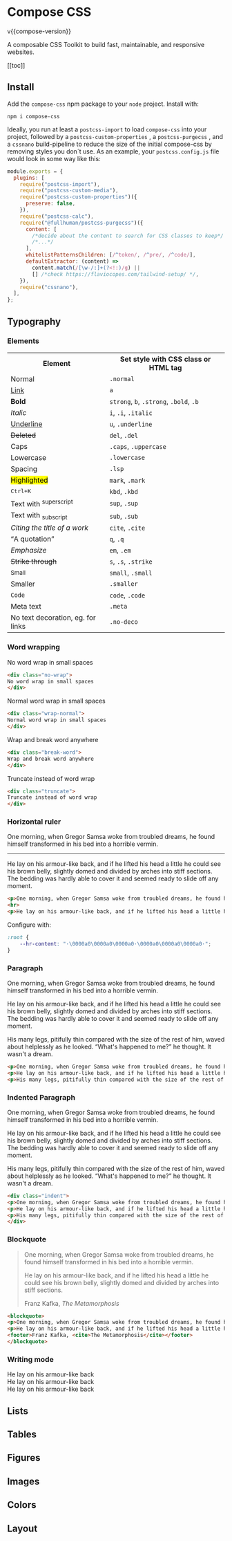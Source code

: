 <div class="title">
<h1>Compose CSS</h1>
<span class="bg-primary white pd-d3">v{{compose-version}}</span>
<p>A composable CSS Toolkit to build fast, maintainable, and responsive websites.</p>
</div>

[[toc]]

## Install

Add the `compose-css` npm package to your `node` project. Install with:

```shell
npm i compose-css
```

Ideally, you run at least a `postcss-import` to load `compose-css` into your project, followed by a `postcss-custom-properties` , a `postcss-purgecss` , and a `cssnano` build-pipeline to reduce the size of the initial compose-css by removing styles you don´t use. As an example, your `postcss.config.js` file would look in some way like this:

```javascript
module.exports = {
  plugins: [
    require("postcss-import"),
    require("postcss-custom-media"),
    require("postcss-custom-properties")({
      preserve: false,
    }),
    require("postcss-calc"),
    require("@fullhuman/postcss-purgecss")({
      content: [
        /*decide about the content to search for CSS classes to keep*/
        /*...*/
      ],
      whitelistPatternsChildren: [/^token/, /^pre/, /^code/],
      defaultExtractor: (content) =>
        content.match(/[\w-/:]+(?<!:)/g) ||
        [] /*check https://flaviocopes.com/tailwind-setup/ */,
    }),
    require("cssnano"),
  ],
};
```

## Typography

### Elements

<table class="underline-rows">
    <tr>
        <th>Element</th>
        <th>Set style with CSS class or HTML tag</th>
    </tr>
                <tr>
                    <td>
                        <span>Normal</span></td>
                    <td>
                        <code>.normal</code>
                    </td>
                </tr>
                <tr>
                    <td>
                        <a href="#">Link</a>
                    </td>
                    <td>
                        <code>a</code>
                    </td>
                </tr>
                <tr>
                    <td>
                        <b>Bold</b>
                    </td>
                    <td>
                        <code>strong</code>, <code>b</code>, <code>.strong</code>,
                        <code>.bold</code>,
                        <code>.b</code>
                    </td>
                </tr>
                <tr>
                    <td>
                        <i>Italic</i>
                    </td>
                    <td>
                        <code>i</code>, <code>.i</code>, <code>.italic</code>
                    </td>
                </tr>
                <tr>
                    <td>
                        <u>Underline</u>
                    </td>
                    <td>
                        <code>u</code>, <code>.underline</code>
                    </td>
                </tr>
                <tr>
                    <td>
                        <del>Deleted</del>
                    </td>
                    <td>
                        <code>del</code>, <code>.del</code>
                    </td>
                </tr>
                <tr>
                    <td>
                        <span class="caps">Caps</span></td>
                    <td>
                        <code>.caps</code>, <code>.uppercase</code>
                    </td>
                </tr>
                <tr>
                    <td>
                        <span class="lowercase">Lowercase</span></td>
                    <td>
                        <code>.lowercase</code>
                    </td>
                </tr>
                <tr>
                    <td>
                        <span class="lsp">Spacing</span></td>
                    <td>
                        <code>.lsp</code>
                    </td>
                </tr>
                <tr>
                    <td>
                        <mark>Highlighted</mark>
                    </td>
                    <td>
                        <code>mark</code>, <code>.mark</code>
                    </td>
                </tr>
                <tr>
                    <td>
                        <kbd>Ctrl+K</kbd>
                    </td>
                    <td>
                        <code>kbd</code>, <code>.kbd</code>
                    </td>
                </tr>
                <tr>
                    <td>Text with <sup>superscript</sup>
                    </td>
                    <td>
                        <code>sup</code>, <code>.sup</code>
                    </td>
                </tr>
                <tr>
                    <td>Text with <sub>subscript</sub>
                    </td>
                    <td>
                        <code>sub</code>, <code>.sub</code>
                    </td>
                </tr>
                <tr>
                    <td>
                        <cite>Citing the title of a work</cite>
                    </td>
                    <td>
                        <code>cite</code>, <code>.cite</code>
                    </td>
                </tr>
                <tr>
                    <td>
                        <q>A quotation</q>
                    </td>
                    <td>
                        <code>q</code>, <code>.q</code>
                    </td>
                </tr>
                <tr>
                    <td>
                        <em>Emphasize</em>
                    </td>
                    <td>
                        <code>em</code>, <code>.em</code>
                    </td>
                </tr>
                <tr>
                    <td>
                        <s>Strike through</s>
                    </td>
                    <td>
                        <code>s</code>, <code>.s</code>, <code>.strike</code>
                    </td>
                </tr>
                <tr>
                    <td>
                        <small>Small</small>
                    </td>
                    <td>
                        <code>small</code>, <code>.small</code>
                    </td>
                </tr>
                <tr>
                    <td>
                        <span class="smaller">Smaller</span>
                    </td>
                    <td>
                        <code>.smaller</code>
                    </td>
                </tr>
                <tr>
                    <td>
                        <code>Code</code>
                    </td>
                    <td>
                        <code>code</code>, <code>.code</code>
                    </td>
                </tr>
                <tr>
                    <td>
                        <span class="meta">Meta text</span>
                    </td>
                    <td>
                        <code>.meta</code>
                    </td>
                </tr>
                <tr>
                    <td>
                        <span class="no-deco">No text decoration, eg. for links</span>
                    </td>
                    <td>
                        <code>.no-deco</code>
                    </td>
                </tr>
            </table>

### Word wrapping

<div class="block br w-3 no-wrap mrr bg-neutral-5">No word wrap in small spaces</div>

~~~html
<div class="no-wrap">
No word wrap in small spaces
</div>
~~~

<div class="block br w-3 wrap-normal mrr bg-neutral-5">Normal word wrap in small spaces</div>

~~~html
<div class="wrap-normal">
Normal word wrap in small spaces
</div>
~~~

<div class="block br w-2 break-word mrr bg-neutral-5">Wrap and break word anywhere</div>

~~~html
<div class="break-word">
Wrap and break word anywhere
</div>
~~~

<div class="block br w-3 truncate mrr bg-neutral-5">
Truncate instead of word wrap
</div>

~~~html
<div class="truncate">
Truncate instead of word wrap
</div>
~~~

### Horizontal ruler
            
One morning, when Gregor Samsa woke from troubled dreams, he found himself transformed in his bed into a horrible vermin.

---

He lay on his armour-like back, and if he lifted his head a little he could see his brown belly, slightly domed and divided by arches into stiff sections. The bedding was hardly able to cover it and seemed ready to slide off any moment.

~~~html
<p>One morning, when Gregor Samsa woke from troubled dreams, he found himself transformed in his bed into a horrible vermin.</p>
<hr>
<p>He lay on his armour-like back, and if he lifted his head a little he could see his brown belly, slightly domed and divided by arches into stiff sections. The bedding was hardly able to cover it and seemed ready to slide off any moment.</p>
~~~

Configure with: 

~~~css
:root {
    --hr-content: "·\0000a0\0000a0\0000a0·\0000a0\0000a0\0000a0·";
}
~~~

### Paragraph

One morning, when Gregor Samsa woke from troubled dreams, he found himself transformed in his bed into a horrible vermin.

He lay on his armour-like back, and if he lifted his head a little he could see his brown belly, slightly domed and divided by arches into stiff sections. The bedding was hardly able to cover it and seemed ready to slide off any moment.

His many legs, pitifully thin compared with the size of the rest of him, waved about helplessly as he looked. <q>What's happened to me?</q> he thought. It wasn't a dream.
            
~~~html
<p>One morning, when Gregor Samsa woke from troubled dreams, he found himself transformed in his bed into a horrible vermin.</p>
<p>He lay on his armour-like back, and if he lifted his head a little he could see his brown belly, slightly domed and divided by arches into stiff sections. The bedding was hardly able to cover it and seemed ready to slide off any moment.</p>
<p>His many legs, pitifully thin compared with the size of the rest of him, waved about helplessly as he looked. <q>What's happened to me?</q> he thought. It wasn't a dream.</p>
~~~

### Indented Paragraph

<div class="indent">
<p>One morning, when Gregor Samsa woke from troubled dreams, he found himself transformed in his bed into a horrible vermin.</p>
<p>He lay on his armour-like back, and if he lifted his head a little he could see his brown belly, slightly domed and divided by arches into stiff sections. The bedding was hardly able to cover it and seemed ready to slide off any moment.</p>
<p>His many legs, pitifully thin compared with the size of the rest of him, waved about helplessly as he looked. <q>What's happened to me?</q> he thought. It wasn't a dream.</p>
</div>
            
~~~html
<div class="indent">
<p>One morning, when Gregor Samsa woke from troubled dreams, he found himself transformed in his bed into a horrible vermin.</p>
<p>He lay on his armour-like back, and if he lifted his head a little he could see his brown belly, slightly domed and divided by arches into stiff sections. The bedding was hardly able to cover it and seemed ready to slide off any moment.</p>
<p>His many legs, pitifully thin compared with the size of the rest of him, waved about helplessly as he looked. <q>What's happened to me?</q> he thought. It wasn't a dream.</p>
</div>
~~~

### Blockquote

<blockquote>
<p>One morning, when Gregor Samsa woke from troubled dreams, he found himself transformed in his bed into a horrible vermin.</p>
<p>He lay on his armour-like back, and if he lifted his head a little he could see his brown belly, slightly domed and divided by arches into stiff sections.</p>
<footer>Franz Kafka, <cite>The Metamorphosis</cite></footer>
</blockquote>

~~~html
<blockquote>
<p>One morning, when Gregor Samsa woke from troubled dreams, he found himself transformed in his bed into a horrible vermin.</p>
<p>He lay on his armour-like back, and if he lifted his head a little he could see his brown belly, slightly domed and divided by arches into stiff sections.</p>
<footer>Franz Kafka, <cite>The Metamorphosis</cite></footer>
</blockquote>
~~~

### Writing mode


<div class="sq-4 horizontal-tb br bg-neutral-5">
He lay on his armour-like back
</div>

<div class="sq-4 vertical-lr br bg-neutral-5">
He lay on his armour-like back
</div>

<div class="sq-4 vertical-rl br bg-neutral-5">
He lay on his armour-like back
</div>

## Lists

## Tables

## Figures

## Images

## Colors

## Layout
